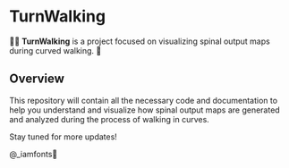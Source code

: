 # TurnWalking

🚶‍♂️ **TurnWalking** is a project focused on visualizing spinal output maps during curved walking. 🧠

## Overview
This repository will contain all the necessary code and documentation to help you understand and visualize how spinal output maps are generated and analyzed during the process of walking in curves.

Stay tuned for more updates!

@_iamfonts🌟